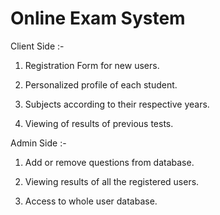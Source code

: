 # Online Exam System

Client Side :-

1. Registration Form for new users.

2. Personalized profile of each student.

3. Subjects according to their respective years.

4. Viewing of results of previous tests.

Admin Side :-

1. Add or remove questions from database.

2. Viewing results of all the registered users.

3. Access to whole user database.